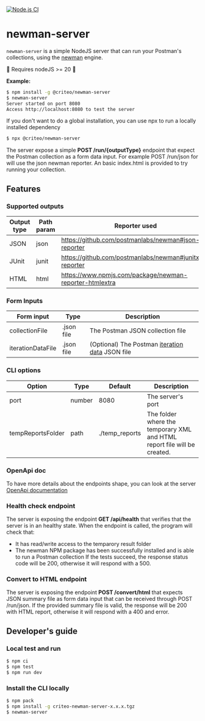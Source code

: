 [![Node.js CI](https://github.com/criteo/newman-server/actions/workflows/node.js.yml/badge.svg)](https://github.com/criteo/newman-server/actions/workflows/node.js.yml)

# newman-server

`newman-server` is a simple NodeJS server that can run your Postman's collections, using the [newman](https://github.com/postmanlabs/newman) engine.

🚩 Requires nodeJS >= 20 🚩

**Example:**

```sh
$ npm install -g @criteo/newman-server
$ newman-server
Server started on port 8080
Access http://localhost:8080 to test the server
```

If you don't want to do a global installation, you can use npx to run a locally installed dependency

```sh
$ npx @criteo/newman-server
```

The server expose a simple **POST /run/{outputType}** endpoint that expect the Postman collection as a form data input. For example POST /run/json for will use the json newman reporter.
An basic index.html is provided to try running your collection.

## Features

### Supported outputs

| Output type | Path param | Reporter used                                           |
| ----------- | ---------- | ------------------------------------------------------- |
| JSON        | json       | https://github.com/postmanlabs/newman#json-reporter     |
| JUnit       | junit      | https://github.com/postmanlabs/newman#junitxml-reporter |
| HTML        | html       | https://www.npmjs.com/package/newman-reporter-htmlextra |

### Form Inputs

| Form input        | Type       | Description                                                                                                                       |
| ----------------- | ---------- | --------------------------------------------------------------------------------------------------------------------------------- |
| collectionFile    | .json file | The Postman JSON collection file                                                                                                  |
| iterationDataFile | .json file | (Optional) The Postman [iteration data](https://learning.postman.com/docs/running-collections/working-with-data-files/) JSON file |

### CLI options

| Option            | Type   | Default        | Description                                                              |
| ----------------- | ------ | -------------- | ------------------------------------------------------------------------ |
| port              | number | 8080           | The server's port                                                        |
| tempReportsFolder | path   | ./temp_reports | The folder where the temporary XML and HTML report file will be created. |

### OpenApi doc

To have more details about the endpoints shape, you can look at the server [OpenApi documentation](https://editor.swagger.io/?url=https://raw.githubusercontent.com/criteo/newman-server/main/public/openapi.yaml)

### Health check endpoint

The server is exposing the endpoint **GET /api/health** that verifies that the server is in an healthy state. When the endpoint is called, the program will check that:

- It has read/write access to the temparory result folder
- The newman NPM package has been successfully installed and is able to run a Postman collection
  If the tests succeed, the response status code will be 200, otherwise it will respond with a 500.

### Convert to HTML endpoint

The server is exposing the endpoint **POST /convert/html** that expects JSON summary file as form data input that can be received through POST /run/json. If the provided summary file is valid, the response will be 200 with HTML report, otherwise it will respond with a 400 and error.

## Developer's guide

### Local test and run

```sh
$ npm ci
$ npm test
$ npm run dev
```

### Install the CLI locally

```sh
$ npm pack
$ npm install -g criteo-newman-server-x.x.x.tgz
$ newman-server
```

